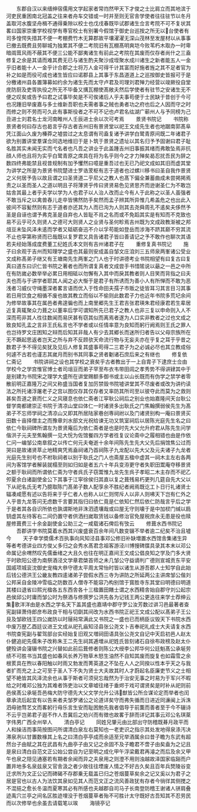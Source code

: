 <!-- { "loadSidebar": true } -->
　　东郡自汉以来缙绅宿儒用文学起家者常岿然甲天下才俊之士比肩立而其地滨于河吏民重困南北冠盖之往来者舟车交错或一时并至则无官舎学使者往往驻节以冬月盖取河水腹坚舟楫不通得乗隙以校士也戊戌春既毕试郡诸生佥言考院不可不复状其畧曰国家崇重学校视学有専官校士有别署今假馆于御史台巡按之所无以台使者有司多惶愕失措其不便一考棚费竹木无算郡故平壤濯濯无深山茂林至发屋材以从事事已撤去既费且劳聊城为独累其不便二考院旧有瓦棚髙明爽垲今败苇朽木取办一时卑暗阘茸风雨不蔽其不便三公能不鄙夷诸生有前此之考院在其废而仅存者尚什之三盍修复之余是其请而难其费无已与诸生酌夫聚沙成垤聚水成川诸生之新者能五人一金乎旧者能十人一金乎计合郡之士将万人金可得千计其富而好施者旌之其不足者官为补之如是而役可成也诸生皆应曰诺郡县上其事于东昌道道上之巡按御史皆报可于是分檄诸州县各置簿募如约余为诸生先而太守卢君及司理刘君殚力经营以竣厥役自堂庑防厨及吏胥执役之所无不毕备又搆瓦棚使髙敞夫然后学使者有驻节之安诸生无不便之叹矣或告予曰君之试事毕矣是不可俟诸后人乎夫事苟便于士民缺于昔创于今可也况踵旧举废嘉与多士维新吾职也夫需者事之贼也勇者功之府也后之人因而守之时而修之则不劳而可久此有事斯役者之不可不记也卢君名纮湖广蕲州人与予同榜为己丑进士刘君名士龙河南睢州人壬辰进士余以次可考焉
　　景贤书院记
　　书院称景贤者何曰存古也曷言乎存古者吉州旧有景贤堂以祀王文成先生者也地踞南郭髙阜凭江面山久废为榛莽之墟尝过之太息谓有司盍复诸予讲学白鹭青原间既二年诸君子欲为别置讲堂羣谋佥同选地维旧于是卜筑于景贤之遗址以其名归予予固谢曰君子耻名胜其实未闻无实而弋名者也凡吾之讲业于此盖踵吉州旧事振其绪而弗敢坠焉非抗顔人师也且将为实乎白鹭青原之席具在将为名乎则今之才力殚矣曷忍扰吾民为辞之数四终弗能禁且视昔规制有加予戄然曰噫是重吾过也无已乃祀文成如其旧而虚其堂为讲学之所是为景贤书院楚进士罗诰茇枢有志于道者也过螺川移书曰圣自我作景贤之义何居予告以故且谓之曰圣贤道二乎尼父之教人也髙下偏全兼蓄曲成未尝掲掲焉责之以圣而圣人之道以明且子将薄贤乎传曰贤贤易色见贤思齐而逊谢圣仁为不敢岂姑舎其最上者乎夫学以学为人也君子以人治人改而止今有人于此称之以圣人虽强者不敢当斥之以禽兽舂儿走卒皆怫然防手矣然而孟子辨其所异惟几希盖危之也出此入彼间不容髪然则有志于道者亦还其为人而已洵为人则其去尧舜周孔不逺矣夫侈然予圣是自诬也谓予弗克圣是自弃也人皆耻不肖之名而或不免蹈其实是有知而不克致也易不云乎可久则贤人之德可大则贤人之业贤与圣何畛焉吉州既为文成政教渐被之邦俎豆未坠风泽未逺而学者又砥砺奋迅不介以孚苟能如登岳而涉海不跻其巅不穷其流不止也寜第称贤而已哉既以复罗君又具告诸君子皆曰善请记之予不敢作也聊次其语若夫经始落成度费董工纪姓氏本文则有吉州诸君子在
　　重修复真书院记
　　施子曰余观于吉州而知理学之盛也其最则安成盖自邹文庄洎刘三五师泉两峯诸公受业文成称髙弟子继又有王塘南先生两峯之门人也于时讲德考业书院相望有曰复古曰复真曰道东曰识仁皆书院之著者也而所谓复真者文成尝手书惜隂说以朂之一邑之中所在有防嵗必数举举必累日用相砥以勿懈有入其中而戾其教者则人目笑而背指之曰夫夫也而与于讲学者耶其人闻之必大惭于是君子有所诱而为善小人有所惮而不敢为恶浅者习威仪守绳墨深者畧言语而优入于性命田夫孺子市贩之徒皆耳习其言目习其事若日用饮食之相循不废也故其教立而俗以不偷则此数君子力也近年书院多荒圮余间为修举故事其在属邑者弗遑徧也而上南里郷先生王君吉张君瑛朱君经康君若生辈居近复真辄聚众力葺之以董率后学可谓知所先已君子之教人也非三复以申命则入人不深而苟非其人徃往数闻而易厌甚有窃其似而离焉者遂为人口实非教者之过也文成之致良知孔孟之言非王氏私言也不学者或以任情率意为良知而躬行阙焉则王氏之罪人也岂待罗文庄困知之辩而后知其非哉人有少去其郷长而迷所归者告以父母宗族所在无不蹶起思返者岂天之所与弃不反顾欤天命流行物与无妄夫亦在乎复之耳于乎昔之数君子予不得见矣犹及见后人修复其盛事苟得二三君子为之必诚必尽也其立教成俗何遽不古若也谨志其嵗月而别书其同事之贤者劖诸石庶后来之有继也
　　修复依仁斋记
　　书院讲祠之设也其学校之衰矣乎古者教出于一上自胄子下逮庶士佥由学校今之学宫惟官博士者司俎豆而弟子罕至布衣韦带田闾之孝秀势不得讲肄其中于是别建为书院宋之理学大盛所在讲堂赐额多御书或主以山长既而有伪学之禁学者零散前明正嘉隆万之间又称盛当国者复加厉禁毁书院墟讲堂其不尽废者或改为讲约读法之所托诸浮屠老子之宫以图仅存其仅存者又率防其所司至以彼夺此而莫为之救则甚矣吾道之衰而仁义之风寝息也依仁斋者江寜耿公祠后之别业也始嘉隆间天台耿公督学南都建崇正书院于清凉山堂曰体仁一时诸贤多出耿氏之门焦翰撰弱侯先生为髙弟子不忘师学祠之清凉山又即其所居陆家巷创専祠祔以及门诸贤别构一庵曰景贤买田数十亩择僧主之而豫章刘水部文光祝给谏无功又筑室祠后以居陈光庭先生名之曰依仁今耿祠碑所谓左为景贤庵后为依仁斋者是也是时先大父允升府君从陈先生问学偕洪子元夫至焦翰撰一见大恱为佐馆餐四方学者徃复议论斋中之履相错也由是作依仁问一编邹公南臯叙之以传亡何元夫奄逝十余年间陈先生先大父先后捐馆焦公过而哭曰是故诸贤萃止地精爽凭焉盍祠诸乃首祠陈子九龙配以先大父及元夫诸子九龙者光庭先生别号也不袝耿祠者以别于耿氏之门人也斋屋五楹中虚其一祠木主左右各两间为客馆学者解装就榻至则如归如是者五六十年兵变洊更守者失职田鬻庵夺移景贤之额于耿祠而所谓依仁斋为守者呉氏子窃鬻惟九龙先生呉子孝昭二木主存而不祀乙夘夏余白诸副使金公下其事于江寜徐侯归其直以复之葺残易朽更列几筵自先大父以下从祀名氏无考乃臆取陈门髙弟子数人配享余不胜纪者阙焉既讫工卜日行礼诸贤士辐凑咸愿有述以告将来于乎仁者人也称人以仁则愕斥人以非人则咈天下岂有仁外之人乎昔九龙答问无虑数千言要其指归曰依仁竟是仁依知仁然后依仁防哉言乎后之学于是者其各自识所依也孰谓斯地非洙泗遗壤哉或曰屋无守则壊于是中加棂门缄以扃钥虚其左待客右二间仍置守者供洒扫嵗取赁钱以备修治官免屋税庶永无患是役也赎屋修葺费三十余金副使金公助三之一咸载诸石俾后有攷云
　　修葺水西书院记
　　吾郡讲学书院莫着水西其兴废盛衰百余年间凡数变辍不举者逾二纪矣不治且墟今
　　天子幸学奬儒术百执事向风知泾县事邓公修旧补缺増置水西馆舎集诸生异等者考德讲业四方俊乂多归之会秀水髙君念祖客游泾川博搜碑牒具录其本末以邓公命属记余喟然叹先儒垂绪之大且久也往在明正嘉间王文成公倡良知之学及门多大贤于时欧阳公德为南祭酒泾文学章君棨首师之未几邹公守益谪判广德则宣城贡东平安国戚项城衮沈御史宠梅大叅守德太平周太常怡时皆以诸生从游吾郡人士知学自此始后钱公德洪王公畿友教四逺诸弟子尝假水西三寺为讲防之所延两公主讲席邹公偕刘公邦采自金陵冲雪临之防数百人僧寺不能容乃构别馆于寳胜寺东其堂曰明德曰明道其楼曰退省曰熙光楹各五东西舎各十三楹置田饍士谓之水西精舎始自郡守刘公起宗邑侯邱公时庸而邹公时为祭酒与修撰罗公洪先各为记钱王两公更迭往来学士荐绅云集歌洋洋由是水西之学名天下盖其盛也嘉靖中郡守罗公汝芳数过讲习邑最著者查宪副铎萧侍郎彦布政良干相与切劘其间改为水西书院正祀王文成公配以髙弟子王公艮及邹欧钱王四公嵗防以时屦舄常满此又书院之一盛也已而柄臣议毁天下书院水西中废万歴乙酉廷议进王文成从祀孔庙知泾县张公尧文卜吉奉祀礼成士大夫请复水西书院查宪副与翟驾部台实经始复旧观又増祠田语具张公尧文自记中天启初邑人赵太仆健追祀先儒朱子改称朱王二先生祠其逓増从祀姓氏皆刻诸石自徐布政榜及赵太仆健殁讲会寖辍书院之兴替如此前后葺修者则陈公大绶李公邦华何公廷魁髙公承埏劳绩不可胜书当其盛也如春风长养万物草木怒生油然不自知其废而旋复也如霜雪之余根荄具在煦以春阳触以时雨又勃发而菁英道之不坠在人人之同揆以性本乎天之与我者扩而充之上之可至于圣人下不失为贤士大夫故其时人才蔚起名臣廉吏节义之士相望不絶皆其风泽流余也从事于斯者可须臾忘哉然为于治安无事之时易为于军兴不暇给之时难邓公独为其难者饰吏治以文章嘘往绪于垂烬于戏可谓贤矣是时补从祀则前邑侯髙公承埏吾邑梅大防守德先大父文学允升公讳猷皆公所佥谋论定而举者也闰章承流后起宜有以告来者夫邹罗诸公之论道详矣守而弗失循而日进近同濓闽上泝洙泗毋驰骛艺文而畧躬行毋乐言生安而耻困勉先我者倡导于前薫而善者至于今不辍诗不云乎岂弟君子遐不作人吾冀后之劝兴而有徴也故畧于辞而详记其事云邓公名琪棻字伟男广西全州举人
　　清白亭记
　　同姓兄肇元由比部出守防稽既朞月政平而人和操洁而事简按图问所谓清白泉左右莫知也一老吏识之指示其处发地得泉涤汚决滞泉冽以甘置数椽其上名之曰清白亭亭成而余适至兄举酒属余曰昔子瞻为东武有超然台子由赋之其在武昌有九曲亭子由又记之余固不及子瞻君不啻子由矣盍为之记且是泉曰清白自范文正公始公尝自为记至明之成化甲午浮梁戴君再濬之而后及余又甲午也泉之隠见通塞若有期者余闻而异之夫泉用之则澄不用则浊越故泽国家临谿而户置井地多名泉兹泉又官舎汲之者少故往往堙废人情之不好古久矣且百年兵燹陵谷变迁求所为文正公记而碑碣不存郡乗无载盖已归之苍烟蔓草矣余之记又奚以为君子之居是官也以古人为法饮其泉如见其人而范文正之流风善政犹有存者今徜徉其侧搅之不混挹之愈长冬温而夏寒其必有所感也夫越郡自司马子长南登防稽王谢诸人骈肩叠迹禹穴兰亭之间名区胜迹埋没于苍烟蔓草者殆不可胜计太守既好古吾知其不忍劳民而以次修举也余虽去请载笔以竢
　　海镜亭记
